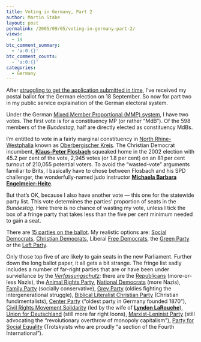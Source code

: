 ```yaml
---
title: Voting in Germany, Part 2
author: Martin Stabe
layout: post
permalink: /2005/09/05/voting-in-germany-part-2/
views:
  - 19
btc_comment_summary:
  - 'a:0:{}'
btc_comment_counts:
  - 'a:0:{}'
categories:
  - Germany
---
```

After [struggling to get the application submitted in time][1], I&rsquo;ve received my postal ballot for the German election on 18 September. So now for part two in my public service explaination of the German electoral system.

Under the German [Mixed Member Proportional (MMP) system][2], I have two votes. The first vote is for a constituency MP (or rather &ldquo;MdB&rdquo;). Of the 598 members of the *Bundestag,* half are directly elected as constituency MdBs.

I&rsquo;m entitled to vote in a fairly marginal constituency in [North Rhine-Westphalia][3] known as [Oberbergischer Kreis][4]. The Christian Democrat incumbent, **[Klaus-Peter Flosbach][5]** squeaked home in the 2002 election with 45.2 per cent of the vote, 2,945 votes (or 1.8 per cent) on an 81 per cent turnout of 210,055 potential voters. To avoid the &ldquo;wasted-vote&rdquo; arguments familiar to Brits, I basically have to chose between Flosbach and his SPD challenger, the wonderfully-named judo instructor **[Michaela Barbara Engelmeier-Heite][6]**.

But that&rsquo;s OK, because I also have another vote &mdash; this one for the statewide party list. This vote determines the parties&rsquo; proportion of seats in the *Bundestag.* Here there is no chance of wasting my vote, unless I tick the box of a fringe party that takes less than the five per cent minimum needed to gain a seat.

There are [15 parties on the ballot][7]. My realistic options are: [Social Democrats][8], [Christian Democrats][9], Liberal [Free Democrats][10], the [Green Party][11] or the [Left Party][12].

Only those top five of are likely to gain seats in the new Parliament. Further down the long ballot paper, it all gets a bit strange. The fringe list sadly includes a number of far-right parties that are or have been under surviellance by the *[Verfassungschutz][13]:* there are the [Republicans][14] (more-or-less Nazis), the [Animal Rights Party][15], [National Democrats][16] (more Nazis), [Family Party][17] (socially conservative), [Grey Party][18] (oldies fighting the intergenerational struggle), [Biblical Literalist Christian Party][19] (Christian fundimentalists), [Center Party][20] (&ldquo;oldest party in Germany founded 1870&rdquo;), [Civil Rights Movement Solidarity][21] (led by the wife of [**Lyndon LaRouche**][22]), [Union for Deutschland][23] (still more far right loons), [Marxist-Leninist Party][24] (still advocating the &ldquo;revolutionary overthrow of monopoly capitalism&rdquo;), [Party for Social Equality][25] (Trotskyists who are proudly &ldquo;a section of the Fourth International&rdquo;).

 [1]: http://www.martinstabe.com/2005/08/16/how-to-vote-in-germany/
 [2]: http://electionresources.org/de/
 [3]: http://en.wikipedia.org/wiki/North_Rhine_Westphalia
 [4]: http://www.bundestag.de/parlament/wahlen/wkerg/wk100.html
 [5]: http://www.klaus-peter-flosbach.de/
 [6]: http://www.michaela2005.de/
 [7]: http://www.wahl.tagesschau.de/aktuell/meldungen/0,1185,OID4648550_TYP6_THE4613872_NAV_REF37946_BAB,00.html
 [8]: http://www.nrwspd.de/home/
 [9]: http://www.cdu-nrw.de/
 [10]: http://www.fdp-nrw.de/webcom/show_article.php/_c-522/i.html
 [11]: http://www.gruene-nrw.de/
 [12]: http://www.pds-nrw.de/
 [13]: http://en.wikipedia.org/wiki/Verfassungsschutz
 [14]: http://www.rep-nrw.de/
 [15]: http://www.tierschutzpartei.de/
 [16]: http://www.npd-nrw.net/
 [17]: http://www.familien-partei-deutschlands.de/cms/index.php
 [18]: http://www.die-grauen-nrw.de/
 [19]: http://www.nrw.pbc.de/
 [20]: http://www.deutschezentrumspartei.de/
 [21]: http://www.bueso.de/nrw/
 [22]: http://en.wikipedia.org/wiki/Lyndon_LaRouche
 [23]: http://www.abjetzt.de.vu/
 [24]: http://www.mlpd.de/
 [25]: http://www.gleichheit.de/wahlsite/index.php